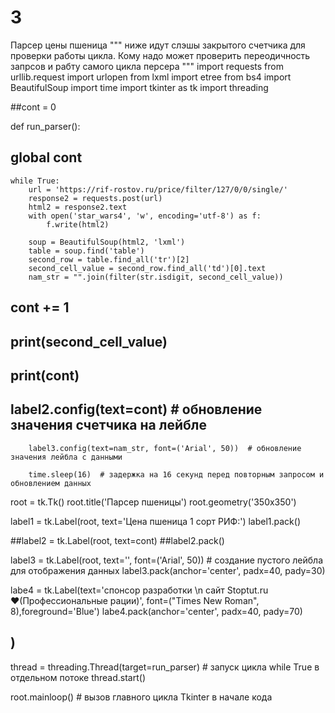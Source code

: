 # 3
Парсер цены пшеница 
""" ниже идут слэшы закрытого счетчика для проверки работы цикла. Кому надо может проверить переодичность запрсов и рабту самого цикла персера """
import requests
from urllib.request import urlopen
from lxml import etree
from bs4 import BeautifulSoup
import time
import tkinter as tk
import threading

##cont = 0

def run_parser():
##    global cont 

    while True:
        url = 'https://rif-rostov.ru/price/filter/127/0/0/single/'
        response2 = requests.post(url)
        html2 = response2.text
        with open('star_wars4', 'w', encoding='utf-8') as f:
            f.write(html2)

        soup = BeautifulSoup(html2, 'lxml')
        table = soup.find('table')
        second_row = table.find_all('tr')[2]
        second_cell_value = second_row.find_all('td')[0].text
        nam_str = "".join(filter(str.isdigit, second_cell_value))
    

##        cont += 1

##        print(second_cell_value)
##        print(cont)

##        label2.config(text=cont)  # обновление значения счетчика на лейбле

        label3.config(text=nam_str, font=('Arial', 50))  # обновление значения лейбла с данными

        time.sleep(16)  # задержка на 16 секунд перед повторным запросом и обновлением данных

root = tk.Tk()
root.title('Парсер пшеницы')
root.geometry('350x350')

label1 = tk.Label(root, text='Цена пшеница 1 сорт РИФ:')
label1.pack()

##label2 = tk.Label(root, text=cont)
##label2.pack()

label3 = tk.Label(root, text='', font=('Arial', 50))  # создание пустого лейбла для отображения данных
label3.pack(anchor='center', padx=40, pady=30)

labe4 = tk.Label(text='спонсор разработки \n    сайт Stoptut.ru ♥(Профессиональные рации)', font=("Times New Roman", 8),foreground='Blue')
labe4.pack(anchor='center', padx=40, pady=70)
##        ) 

thread = threading.Thread(target=run_parser)  # запуск цикла while True в отдельном потоке
thread.start()

root.mainloop()  # вызов главного цикла Tkinter в начале кода
